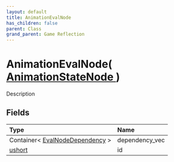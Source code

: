 ```yaml
---
layout: default
title: AnimationEvalNode
has_children: false
parent: Class
grand_parent: Game Reflection
---
```

# AnimationEvalNode( [ AnimationStateNode ](/riftbreaker-wiki/docs/game-reflection/classes/animation_state_node/) )
Description 

## Fields

| Type | Name |
|:----------|:--------------|
| Container< [EvalNodeDependency](/riftbreaker-wiki/docs/game-reflection/classes/eval_node_dependency/) > | dependency_vec |
| [ushort](/riftbreaker-wiki/docs/game-reflection/enums/ushort/) | id |

